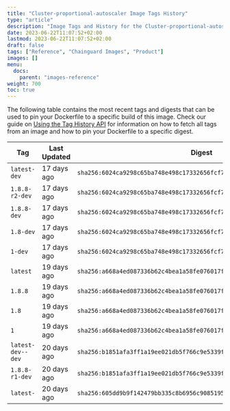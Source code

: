 ```yaml
---
title: "Cluster-proportional-autoscaler Image Tags History"
type: "article"
description: "Image Tags and History for the Cluster-proportional-autoscaler Chainguard Image"
date: 2023-06-22T11:07:52+02:00
lastmod: 2023-06-22T11:07:52+02:00
draft: false
tags: ["Reference", "Chainguard Images", "Product"]
images: []
menu:
  docs:
    parent: "images-reference"
weight: 700
toc: true
---
```


The following table contains the most recent tags and digests that can be used to pin your Dockerfile to a specific build of this image. Check our guide on [Using the Tag History API](/chainguard/chainguard-images/using-the-tag-history-api/) for information on how to fetch all tags from an image and how to pin your Dockerfile to a specific digest.

| Tag               | Last Updated | Digest                                                                    |
|-------------------|--------------|---------------------------------------------------------------------------|
| `latest-dev`      | 17 days ago  | `sha256:6024ca9298c65ba748e498c17332656fcf7ca08ebcb4d8f19b80115cb24f326f` |
| `1.8.8-r2-dev`    | 17 days ago  | `sha256:6024ca9298c65ba748e498c17332656fcf7ca08ebcb4d8f19b80115cb24f326f` |
| `1.8.8-dev`       | 17 days ago  | `sha256:6024ca9298c65ba748e498c17332656fcf7ca08ebcb4d8f19b80115cb24f326f` |
| `1.8-dev`         | 17 days ago  | `sha256:6024ca9298c65ba748e498c17332656fcf7ca08ebcb4d8f19b80115cb24f326f` |
| `1-dev`           | 17 days ago  | `sha256:6024ca9298c65ba748e498c17332656fcf7ca08ebcb4d8f19b80115cb24f326f` |
| `latest`          | 19 days ago  | `sha256:a668a4ed087336b62c4bea1a58fe076017fa94edf40bd7f27a1ed948f73421b3` |
| `1.8.8`           | 19 days ago  | `sha256:a668a4ed087336b62c4bea1a58fe076017fa94edf40bd7f27a1ed948f73421b3` |
| `1.8`             | 19 days ago  | `sha256:a668a4ed087336b62c4bea1a58fe076017fa94edf40bd7f27a1ed948f73421b3` |
| `1`               | 19 days ago  | `sha256:a668a4ed087336b62c4bea1a58fe076017fa94edf40bd7f27a1ed948f73421b3` |
| `latest-dev--dev` | 20 days ago  | `sha256:b1851afa3ff1a19ee021db5f766c9e5339fee9346d9323739777ffcc67e1c2e9` |
| `1.8.8-r1-dev`    | 20 days ago  | `sha256:b1851afa3ff1a19ee021db5f766c9e5339fee9346d9323739777ffcc67e1c2e9` |
| `latest-`         | 20 days ago  | `sha256:605dd9b9f142479bb335c8b6956c90851957d3045a2a89a35a0c9d549afaa3b0` |
